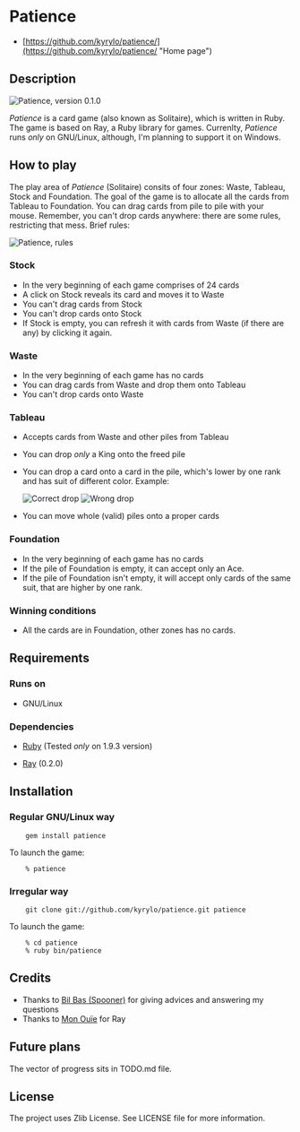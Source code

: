 Patience
========

* [https://github.com/kyrylo/patience/](https://github.com/kyrylo/patience/ "Home page")

Description
-----------

![Patience, version 0.1.0](http://img-fotki.yandex.ru/get/5908/98991937.6/0_7259e_d9e01c58_orig "Patience, version 0.1.0")

_Patience_ is a card game (also known as Solitaire), which is written in Ruby.
The game is based on Ray, a Ruby library for games. Currenlty, _Patience_ runs
_only_ on GNU/Linux, although, I'm planning to support it on Windows.

How to play
-----------

The play area of _Patience_ (Solitaire) consits of four zones: Waste, Tableau,
Stock and Foundation. The goal of the game is to allocate all the cards from
Tableau to Foundation. You can drag cards from pile to pile with your mouse.
Remember, you can't drop cards anywhere: there are some rules, restricting that
mess. Brief rules:

![Patience, rules](http://img-fotki.yandex.ru/get/6101/98991937.7/0_726e0_789437d8_orig "Patience, rules")

### Stock

* In the very beginning of each game comprises of 24 cards
* A click on Stock reveals its card and moves it to Waste
* You can't drag cards from Stock
* You can't drop cards onto Stock
* If Stock is empty, you can refresh it with cards from Waste (if there are any)
  by clicking it again.

### Waste

* In the very beginning of each game has no cards
* You can drag cards from Waste and drop them onto Tableau
* You can't drop cards onto Waste

### Tableau

* Accepts cards from Waste and other piles from Tableau
* You can drop _only_ a King onto the freed pile
* You can drop a card onto a card in the pile, which's lower by one rank and has
  suit of different color.
  Example:

  ![Correct drop](http://img-fotki.yandex.ru/get/6200/98991937.7/0_726e1_bc6edf54_orig "Correct drop") ![Wrong drop](http://img-fotki.yandex.ru/get/6200/98991937.7/0_726e3_640d9de0_orig "Wrong drop")

* You can move whole (valid) piles onto a proper cards

### Foundation

* In the very beginning of each game has no cards
* If the pile of Foundation is empty, it can accept only an Ace.
* If the pile of Foundation isn't empty, it will accept only cards of the same
  suit, that are higher by one rank.

### Winning conditions

* All the cards are in Foundation, other zones has no cards.

Requirements
------------

### Runs on

* GNU/Linux

### Dependencies

* [Ruby](http://ruby-lang.org/ "Ruby")
  (Tested _only_ on 1.9.3 version)

* [Ray](https://github.com/Mon-Ouie/ray/ "Ray") (0.2.0)

Installation
------------

### Regular GNU/Linux way

        gem install patience

To launch the game:

        % patience

### Irregular way

        git clone git://github.com/kyrylo/patience.git patience

To launch the game:

        % cd patience
        % ruby bin/patience

Credits
-------

* Thanks to [Bil Bas (Spooner)](https://github.com/Spooner "Bil Bas") for giving advices and answering my questions
* Thanks to [Mon Ouïe](https://github.com/Mon-Ouie "Mon Ouïe") for Ray

Future plans
------------

The vector of progress sits in TODO.md file.

License
-------

The project uses Zlib License. See LICENSE file for more information.
